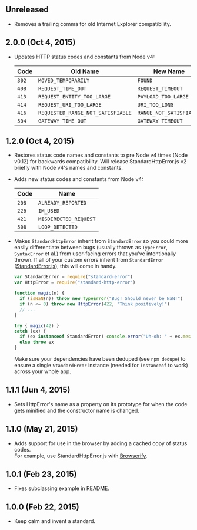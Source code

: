 ## Unreleased
- Removes a trailing comma for old Internet Explorer compatibility.

## 2.0.0 (Oct 4, 2015)
- Updates HTTP status codes and constants from Node v4:

  Code  | Old Name                          | New Name
  ------|-----------------------------------|---------
  `302` | `MOVED_TEMPORARILY`               | `FOUND`
  `408` | `REQUEST_TIME_OUT`                | `REQUEST_TIMEOUT`
  `413` | `REQUEST_ENTITY_TOO_LARGE`        | `PAYLOAD_TOO_LARGE`
  `414` | `REQUEST_URI_TOO_LARGE`           | `URI_TOO_LONG`
  `416` | `REQUESTED_RANGE_NOT_SATISFIABLE` | `RANGE_NOT_SATISFIABLE`
  `504` | `GATEWAY_TIME_OUT`                | `GATEWAY_TIMEOUT`

## 1.2.0 (Oct 4, 2015)
- Restores status code names and constants to pre Node v4 times (Node v0.12) for
  backwards compatibility.  Will release StandardHttpError.js v2 briefly with
  Node v4's names and constants.

- Adds new status codes and constants from Node v4:

  Code  | Name
  ------|-----
  `208` | `ALREADY_REPORTED`
  `226` | `IM_USED`
  `421` | `MISDIRECTED_REQUEST`
  `508` | `LOOP_DETECTED`

- Makes `StandardHttpError` inherit from `StandardError` so you could more
  easily differentiate between bugs (usually thrown as `TypeError`,
  `SyntaxError` et al.) from user-facing errors that you've intentionally
  thrown. If all of your custom errors inherit from `StandardError`
  ([StandardError.js](https://github.com/moll/js-standard-error)), this will
  come in handy.

  ```javascript
  var StandardError = require("standard-error")
  var HttpError = require("standard-http-error")

  function magic(n) {
    if (isNaN(n)) throw new TypeError("Bug! Should never be NaN!")
    if (n <= 0) throw new HttpError(422, "Think positively!")
    // ...
  }

  try { magic(42) }
  catch (ex) {
    if (ex instanceof StandardError) console.error("Uh-oh: " + ex.message)
    else throw ex
  }
  ```

  Make sure your dependencies have been deduped (see `npm dedupe`) to ensure
  a single `StandardError` instance (needed for `instanceof` to work) across
  your whole app.

## 1.1.1 (Jun 4, 2015)
- Sets HttpError's name as a property on its prototype for when the code gets
  minified and the constructor name is changed.

## 1.1.0 (May 21, 2015)
- Adds support for use in the browser by adding a cached copy of status codes.  
  For example, use StandardHttpError.js with
  [Browserify](https://github.com/substack/node-browserify).

## 1.0.1 (Feb 23, 2015)
- Fixes subclassing example in README.

## 1.0.0 (Feb 22, 2015)
- Keep calm and invent a standard.
